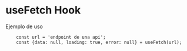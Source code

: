 # useFetch Hook

Ejemplo de uso
```
    const url = 'endpoint de una api';
    const {data: null, loading: true, error: null} = useFetch(url);
```